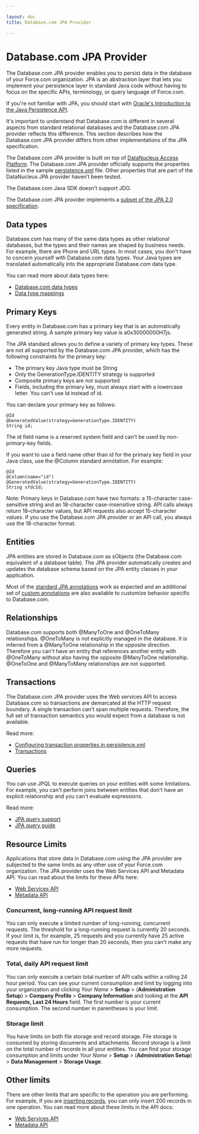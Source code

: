 ```yaml
---

layout: doc
title: Database.com JPA Provider

---
```

# Database.com JPA Provider

The Database.com JPA provider enables you to persist data in the database of your Force.com organization. JPA is an abstraction layer that lets you implement your persistence layer in standard Java code without having to focus on the specific APIs, terminology, or query language of Force.com.

If you're not familiar with JPA, you should start with [Oracle's Introduction to the Java Persistence API](http://download.oracle.com/javaee/6/tutorial/doc/bnbpz.html).

It's important to understand that Database.com is different in several aspects from standard
relational databases and the Database.com JPA provider reflects this difference. This section describes how the
Database.com JPA provider differs from other implementations of the JPA specification.

The Database.com JPA provider is built on top of [DataNucleus Access Platform](http://www.datanucleus.org/products/accessplatform/index.html). The Database.com JPA provider officially supports the properties listed in the sample [persistence.xml](jpa-config-persistence) file. Other properties that are part of the DataNucleus JPA provider haven’t been tested.

The Database.com Java SDK doesn't support JDO.

The Database.com JPA provider implements a [subset of the JPA 2.0 specification](jpa-spec-support).

## Data types

Database.com has many of the same data types as other relational databases, but the types and their
names are shaped by business needs. For example, there are Phone and URL types. In most cases, you don't have
to concern yourself with Database.com data types. Your Java types are translated automatically into the
appropriate Database.com data type.

You can read more about data types here:

* [Database.com data types](database-com-datatypes)
* [Data type mappings](java-db-com-datatypes-map)

<a name="primaryKeys"> </a>
## Primary Keys

Every entity in Database.com has a primary key that is an automatically generated string. A sample
primary key value is a0x30000000H7js.

The JPA standard allows you to define a variety of primary key types. These are not all supported by the
Database.com JPA provider, which has the following constraints for the primary key:

* The primary key Java type must be String
* Only the GenerationType.IDENTITY strategy is supported
* Composite primary keys are not supported
* Fields, including the primary key, must always start with a lowercase letter. You can't use Id instead of id.

You can declare your primary key as follows:

    @Id
    @GeneratedValue(strategy=GenerationType.IDENTITY)
    String id;

The id field name is a reserved system field and can't be used by non-primary-key fields.

If you want to use a field name other than id for the primary key field in your Java class, use the @Column
standard annotation. For example:

    @Id
    @Column(name="id")
    @GeneratedValue(strategy=GenerationType.IDENTITY)
    String sfdcId;

Note: Primary keys in Database.com have two formats: a 15-character case-sensitive string and an
18-character case-insensitive string. API calls always return 18–character values, but API requests also accept
15-character values. If you use the Database.com JPA provider or an API call, you always use the 18-character
format.

## Entities

JPA entities are stored in Database.com as sObjects (the Database.com equivalent of a database table). The JPA provider automatically creates and updates the database schema based on the JPA entity classes in your application.

Most of the [standard JPA annotations](jpa-annotations-standard) work as expected and an additional set of [custom annotations](jpa-annotations-custom) are also available to customize behavior specific to Database.com.

## Relationships

Database.com supports both @ManyToOne and @OneToMany relationships. @OneToMany is not explicitly managed in the database. It is inferred from a @ManyToOne relationship in the opposite direction. Therefore you can't have an entity that references another entity with @OneToMany without also having the opposite @ManyToOne relationship. @OneToOne and @ManyToMany relationships are not supported.

## Transactions

The Database.com JPA provider uses the Web services API to access Database.com so transactions are
demarcated at the HTTP request boundary. A single transaction can't span multiple requests. Therefore, the full set of transaction semantics you would expect from a database is not available.

Read more:

* [Configuring transaction properties in persistence.xml](jpa-config-persistence)
* [Transactions](jpa-transactions)

## Queries

You can use JPQL to execute queries on your entities with some limitations. For example, you can't perform joins between entities that don't have an explicit relationship and you can't evaluate expressions.

Read more:

* [JPA query support](jpa-spec-support#4-query-language)
* [JPA query guide](jpa-queries)

## Resource Limits

Applications that store data in Database.com using the JPA provider are subjected to the same limits as any other use of your Force.com organization. The JPA provider uses the Web Services API and Metadata API. You can read about the limits for these APIs here:

* [Web Services API][1]
* [Metadata API][2]

### Concurrent, long-running API request limit

You can only execute a limited number of long-running, concurrent requests. The threshold for a long-running request is currently 20 seconds. If your limit is, for example, 25 requests and you currently have 25 active requests that have run for longer than 20 seconds, then you can't make any more requests.

### Total, daily API request limit

You can only execute a certain total number of API calls within a rolling 24 hour period. You can see your current consumption and limit by logging into your organization and clicking *Your Name* > **Setup** > (**Administration Setup**) > **Company Profile** > **Company Information** and looking at the **API Requests, Last 24 Hours** field. The first number is your current consumption. The second number in parentheses is your limit.

### Storage limit

You have limits on both file storage and record storage. File storage is consumed by storing documents and attachments. Record storage is a limit on the total number of records in all your entities. You can find your storage consumption and limits under *Your Name* > **Setup** > (**Administration Setup**) > **Data Management** > **Storage Usage**.

## Other limits

There are other limits that are specific to the operation you are performing. For example, if you are [inserting records](http://www.salesforce.com/us/developer/docs/api/index_Left.htm#StartTopic=Content/sforce_api_calls_create.htm), you can only insert 200 records in one operation. You can read more about these limits in the API docs:

* [Web Services API][1]
* [Metadata API][2]

[1]: http://www.salesforce.com/us/developer/docs/api/index.htm
[2]: http://www.salesforce.com/us/developer/docs/api_meta/index.htm

